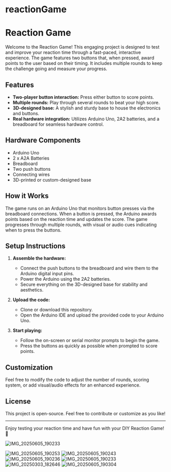 # reactionGame


# Reaction Game

Welcome to the Reaction Game! This engaging project is designed to test and improve your reaction time through a fast-paced, interactive experience. The game features two buttons that, when pressed, award points to the user based on their timing. It includes multiple rounds to keep the challenge going and measure your progress.

## Features

- **Two-player button interaction:** Press either button to score points.
- **Multiple rounds:** Play through several rounds to beat your high score.
- **3D-designed base:** A stylish and sturdy base to house the electronics and buttons.
- **Real hardware integration:** Utilizes Arduino Uno, 2A2 batteries, and a breadboard for seamless hardware control.

## Hardware Components

- Arduino Uno
- 2 x A2A Batteries
- Breadboard
- Two push buttons
- Connecting wires
- 3D-printed or custom-designed base

## How it Works

The game runs on an Arduino Uno that monitors button presses via the breadboard connections. When a button is pressed, the Arduino awards points based on the reaction time and updates the score. The game progresses through multiple rounds, with visual or audio cues indicating when to press the buttons.

## Setup Instructions

1. **Assemble the hardware:**
   - Connect the push buttons to the breadboard and wire them to the Arduino digital input pins.
   - Power the Arduino using the 2A2 batteries.
   - Secure everything on the 3D-designed base for stability and aesthetics.

2. **Upload the code:**
   - Clone or download this repository.
   - Open the Arduino IDE and upload the provided code to your Arduino Uno.

3. **Start playing:**
   - Follow the on-screen or serial monitor prompts to begin the game.
   - Press the buttons as quickly as possible when prompted to score points.

## Customization

Feel free to modify the code to adjust the number of rounds, scoring system, or add visual/audio effects for an enhanced experience.

## License

This project is open-source. Feel free to contribute or customize as you like!

---

Enjoy testing your reaction time and have fun with your DIY Reaction Game! 🚀




![IMG_20250605_190233](https://github.com/user-attachments/assets/8b629e2b-6c6a-46f5-b21c-7e61f44aa137)

![IMG_20250605_190253](https://github.com/user-attachments/assets/46d5150c-2291-4322-8c70-b65f26fa22b9)
![IMG_20250605_190243](https://github.com/user-attachments/assets/9a17ba6a-e888-4efe-93df-7a062be479bc)
![IMG_20250605_190236](https://github.com/user-attachments/assets/12ded9d8-70cc-4ced-be3a-57a8a81008c2)
![IMG_20250605_190233](https://github.com/user-attachments/assets/dc85d414-f215-4278-8420-253a9e3911b3)
![IMG_20250303_182646](https://github.com/user-attachments/assets/8568b568-92c1-4052-aa9e-a5094c67ab24)
![IMG_20250605_190304](https://github.com/user-attachments/assets/146ff475-7c48-4a36-bcf9-7898653afeb5)

